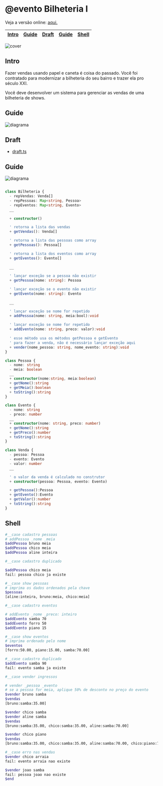 # @evento Bilheteria I

Veja a versão online: [aqui.](https://github.com/qxcodepoo/arcade/blob/master/base/evento/Readme.md)

<!-- toch -->
[Intro](#intro) | [Guide](#guide) | [Draft](#draft) | [Guide](#guide) | [Shell](#shell)
-- | -- | -- | -- | --
<!-- toch -->

![cover](https://raw.githubusercontent.com/qxcodepoo/arcade/master/base/evento/cover.jpg)

## Intro

Fazer vendas usando papel e caneta é coisa do passado. Você foi contratado para modernizar a bilheteria do seu bairro e trazer ela pro século XXI.

Você deve desenvolver um sistema para gerenciar as vendas de uma bilheteria de shows.

## Guide

![diagrama](https://raw.githubusercontent.com/qxcodepoo/arcade/master/base/evento/diagrama.png)

## Draft

- [draft.ts](https://github.com/qxcodepoo/arcade/blob/master/base/evento/.cache/draft.ts)

## Guide

![diagrama](https://raw.githubusercontent.com/qxcodepoo/arcade/master/base/evento/diagrama.png)

<!-- load diagrama.puml fenced=ts:filter -->

```ts

class Bilheteria {
  - repVendas: Venda[]
  - repPessoas: Map<string, Pessoa>
  - repEventos: Map<string, Evento>
  __

  + constructor()    

  ' retorna a lista das vendas
  + getVendas(): Venda[]

  ' retorna a lista das pessoas como array
  + getPessoas(): Pessoa[]

  ' retorna a lista dos eventos como array
  + getEventos(): Evento[]
  
  __

  ' lançar exceção se a pessoa não existir
  + getPessoa(nome: string): Pessoa

  ' lançar exceção se o evento não existir
  + getEvento(nome: string): Evento

  __

  ' lançar exceção se nome for repetido
  + addPessoa(nome: string, meia:bool):void 
  
  ' lançar exceção se nome for repetido
  + addEvento(nome: string, preco: valor):void 
  
  ' esse método usa os métodos getPessoa e getEvento
  ' para fazer a venda, não é necessário lançar exceção aqui
  + vender(nome_pessoa: string, nome_evento: string):void 
}

class Pessoa {
  - nome: string
  - meia: boolean
  __
  + constructor(nome:string, meia:boolean)
  + getNome():string
  + getMeia():boolean
  + toString():string
}

class Evento {
  - nome: string
  - preco: number
  __
  + constructor(nome: string, preco: number)
  + getNome():string
  + getPreco():number
  + toString():string
}

class Venda {
  - pessoa: Pessoa
  - evento: Evento
  - valor: number
  __

  ' o valor da venda é calculado no construtor
  + constructor(pessoa: Pessoa, evento: Evento)

  + getPessoa():Pessoa
  + getEvento():Evento
  + getValor():number
  + toString():string
}

```

<!-- load -->

## Shell

```sh
#__case cadastro pessoas
# addPessoa _nome _meia
$addPessoa bruno meia
$addPessoa chico meia
$addPessoa aline inteira

#__case cadastro duplicado

$addPessoa chico meia
fail: pessoa chico ja existe

#__case show pessoas
# imprima os dados ordenados pela chave
$pessoas
[aline:inteira, bruno:meia, chico:meia]

#__case cadastro eventos

# addEvento _nome _preco: inteiro
$addEvento samba 70
$addEvento forro 50
$addEvento piano 15

#__case show eventos
# imprima ordenado pelo nome
$eventos
[forro:50.00, piano:15.00, samba:70.00]

#__case cadastro duplicado
$addEvento samba 90
fail: evento samba ja existe

#__case vender ingressos

# vender _pessoa _evento
# se a pessoa for meia, aplique 50% de desconto no preço do evento
$vender bruno samba
$vendas
[bruno:samba:35.00]

$vender chico samba
$vender aline samba
$vendas
[bruno:samba:35.00, chico:samba:35.00, aline:samba:70.00]

$vender chico piano
$vendas
[bruno:samba:35.00, chico:samba:35.00, aline:samba:70.00, chico:piano:7.50]

#__case erro nas vendas
$vender chico arraia
fail: evento arraia nao existe

$vender joao samba
fail: pessoa joao nao existe
$end
```
